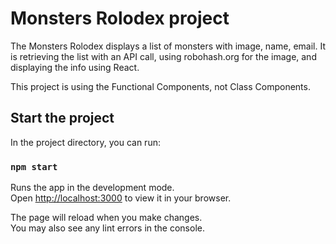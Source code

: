 # Monsters Rolodex project

The Monsters Rolodex displays a list of monsters with image, name, email. It is retrieving the list with an API call, using robohash.org for the image, and displaying the info using React.

This project is using the Functional Components, not Class Components.

## Start the project

In the project directory, you can run:

### `npm start`

Runs the app in the development mode.\
Open [http://localhost:3000](http://localhost:3000) to view it in your browser.

The page will reload when you make changes.\
You may also see any lint errors in the console.